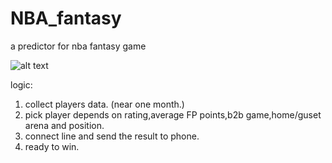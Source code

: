 # NBA_fantasy
a predictor for nba fantasy game

![alt text](https://miro.medium.com/max/540/1*TshXyGsehhGvZXQ9cGNzNQ.jpeg)

logic:
1. collect players data. (near one month.)
2. pick player depends on rating,average FP points,b2b game,home/guset arena and position.
3. connect line and send the result to phone.
4. ready to win.
